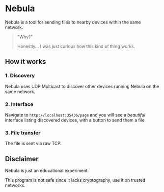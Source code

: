 # Nebula

Nebula is a tool for sending files to nearby devices within the same network.

> "Why?"
>
> Honestly... I was just curious how this kind of thing works.

## How it works

### 1. Discovery

Nebula uses UDP Multicast to discover other devices running Nebula on the same network.

### 2. Interface

Navigate to `http://localhost:35436/page` and you will see a _beautiful_ interface listing discovered
devices, with a button to send them a file.

### 3. File transfer

The file is sent via raw TCP.

## Disclaimer

Nebula is just an educational experiment.

This program is not safe since it lacks cryptography, use it on trusted networks.
